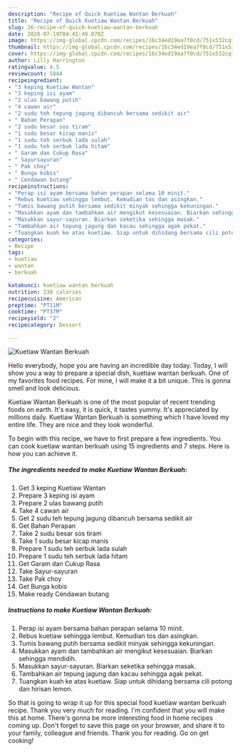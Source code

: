 ```yaml
---
description: "Recipe of Quick Kuetiaw Wantan Berkuah"
title: "Recipe of Quick Kuetiaw Wantan Berkuah"
slug: 36-recipe-of-quick-kuetiaw-wantan-berkuah
date: 2020-07-19T04:41:49.070Z
image: https://img-global.cpcdn.com/recipes/16c34ed19ea7f0cd/751x532cq70/kuetiaw-wantan-berkuah-resipi-foto-utama.jpg
thumbnail: https://img-global.cpcdn.com/recipes/16c34ed19ea7f0cd/751x532cq70/kuetiaw-wantan-berkuah-resipi-foto-utama.jpg
cover: https://img-global.cpcdn.com/recipes/16c34ed19ea7f0cd/751x532cq70/kuetiaw-wantan-berkuah-resipi-foto-utama.jpg
author: Lilly Harrington
ratingvalue: 4.5
reviewcount: 5844
recipeingredient:
- "3 keping Kuetiaw Wantan"
- "3 keping isi ayam"
- "2 ulas bawang putih"
- "4 cawan air"
- "2 sudu teh tepung jagung dibancuh bersama sedikit air"
- " Bahan Perapan"
- "2 sudu besar sos tiram"
- "1 sudu besar kicap manis"
- "1 sudu teh serbuk lada sulah"
- "1 sudu teh serbuk lada hitam"
- " Garam dan Cukup Rasa"
- " Sayursayuran"
- " Pak choy"
- " Bunga kobis"
- " Cendawan butang"
recipeinstructions:
- "Perap isi ayam bersama bahan perapan selama 10 minit."
- "Rebus kuetiaw sehingga lembut. Kemudian tos dan asingkan."
- "Tumis bawang putih bersama sedikit minyak sehingga kekuningan."
- "Masukkan ayam dan tambahkan air mengikut kesesuaian. Biarkan sehingga mendidih."
- "Masukkan sayur-sayuran. Biarkan seketika sehingga masak."
- "Tambahkan air tepung jagung dan kacau sehingga agak pekat."
- "Tuangkan kuah ke atas kuetiaw. Siap untuk dihidang bersama cili potong dan hirisan lemon."
categories:
- Recipe
tags:
- kuetiaw
- wantan
- berkuah

katakunci: kuetiaw wantan berkuah 
nutrition: 238 calories
recipecuisine: American
preptime: "PT11M"
cooktime: "PT37M"
recipeyield: "2"
recipecategory: Dessert

---
```



![Kuetiaw Wantan Berkuah](https://img-global.cpcdn.com/recipes/16c34ed19ea7f0cd/751x532cq70/kuetiaw-wantan-berkuah-resipi-foto-utama.jpg)

Hello everybody, hope you are having an incredible day today. Today, I will show you a way to prepare a special dish, kuetiaw wantan berkuah. One of my favorites food recipes. For mine, I will make it a bit unique. This is gonna smell and look delicious.

Kuetiaw Wantan Berkuah is one of the most popular of recent trending foods on earth. It's easy, it is quick, it tastes yummy. It's appreciated by millions daily. Kuetiaw Wantan Berkuah is something which I have loved my entire life. They are nice and they look wonderful.




To begin with this recipe, we have to first prepare a few ingredients. You can cook kuetiaw wantan berkuah using 15 ingredients and 7 steps. Here is how you can achieve it.

<!--inarticleads1-->

##### The ingredients needed to make Kuetiaw Wantan Berkuah:

1. Get 3 keping Kuetiaw Wantan
1. Prepare 3 keping isi ayam
1. Prepare 2 ulas bawang putih
1. Take 4 cawan air
1. Get 2 sudu teh tepung jagung dibancuh bersama sedikit air
1. Get  Bahan Perapan
1. Take 2 sudu besar sos tiram
1. Take 1 sudu besar kicap manis
1. Prepare 1 sudu teh serbuk lada sulah
1. Prepare 1 sudu teh serbuk lada hitam
1. Get  Garam dan Cukup Rasa
1. Take  Sayur-sayuran
1. Take  Pak choy
1. Get  Bunga kobis
1. Make ready  Cendawan butang




<!--inarticleads2-->

##### Instructions to make Kuetiaw Wantan Berkuah:

1. Perap isi ayam bersama bahan perapan selama 10 minit.
1. Rebus kuetiaw sehingga lembut. Kemudian tos dan asingkan.
1. Tumis bawang putih bersama sedikit minyak sehingga kekuningan.
1. Masukkan ayam dan tambahkan air mengikut kesesuaian. Biarkan sehingga mendidih.
1. Masukkan sayur-sayuran. Biarkan seketika sehingga masak.
1. Tambahkan air tepung jagung dan kacau sehingga agak pekat.
1. Tuangkan kuah ke atas kuetiaw. Siap untuk dihidang bersama cili potong dan hirisan lemon.




So that is going to wrap it up for this special food kuetiaw wantan berkuah recipe. Thank you very much for reading. I'm confident that you will make this at home. There's gonna be more interesting food in home recipes coming up. Don't forget to save this page on your browser, and share it to your family, colleague and friends. Thank you for reading. Go on get cooking!
